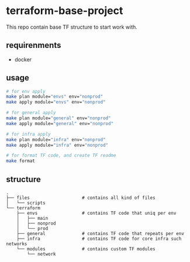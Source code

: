# terraform-base-project
This repo contain base TF structure to start work with.


## requirenments
- docker


## usage
```bash
# for env apply
make plan module="envs" env="nonprod"
make apply module="envs" env="nonprod"

# for general apply
make plan module="general" env="nonprod"
make apply module="general" env="nonprod"

# for infra apply
make plan module="infra" env="nonprod"
make apply module="infra" env="nonprod"

# for format TF code, and create TF readme
make format
```


## structure

```
.
├── files                    # contains all kind of files
│   └── scripts
└── terraform
    ├── envs                 # contains TF code that uniq per env
    │   ├── main
    │   ├── nonprod
    │   └── prod
    ├── general              # contains TF code that repeats per env
    ├── infra                # contains TF code for core infra such networks
    └── modules              # contains custom TF modules
        └── network            
```
